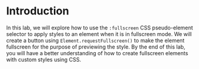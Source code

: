 # Introduction

In this lab, we will explore how to use the `:fullscreen` CSS pseudo-element selector to apply styles to an element when it is in fullscreen mode. We will create a button using `Element.requestFullscreen()` to make the element fullscreen for the purpose of previewing the style. By the end of this lab, you will have a better understanding of how to create fullscreen elements with custom styles using CSS.
